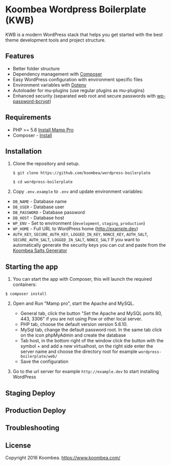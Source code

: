 # Koombea Wordpress Boilerplate (KWB)

KWB is a modern WordPress stack that helps you get started with the best theme development tools and project structure.

## Features
* Better folder structure
* Dependency management with [Composer](http://getcomposer.org)
* Easy WordPress configuration with environment specific files
* Environment variables with [Dotenv](https://github.com/vlucas/phpdotenv)
* Autoloader for mu-plugins (use regular plugins as mu-plugins)
* Enhanced security (separated web root and secure passwords with [wp-password-bcrypt](https://github.com/roots/wp-password-bcrypt))

## Requirements
* PHP >= 5.6 [Install Mamp Pro](https://www.mamp.info/en/downloads/)
* Composer - [Install](https://getcomposer.org/doc/00-intro.md#installation-linux-unix-osx)


## Installation

1. Clone the repository and setup.

    ``` 
    $ git clone https://github.com/koombea/wordpress-boilerplate

    $ cd wordpress-boilerplate 
    ```
    
2. Copy `.env.example` to `.env` and update environment variables:
  * `DB_NAME` - Database name
  * `DB_USER` - Database user
  * `DB_PASSWORD` - Database password
  * `DB_HOST` - Database host
  * `WP_ENV` - Set to environment (`development`, `staging`, `production`)
  * `WP_HOME` - Full URL to WordPress home (http://example.dev)
  * `AUTH_KEY`, `SECURE_AUTH_KEY`, `LOGGED_IN_KEY`, `NONCE_KEY`, `AUTH_SALT`, `SECURE_AUTH_SALT`, `LOGGED_IN_SALT`, `NONCE_SALT`
    If you want to automatically generate the security keys you can cut and paste from the [Koombea Salts Generator](http://koombea.com/salts.html) 

## Starting the app
1. You can start the app with Composer, this will launch the required containers:

 ```
 $ composer install
 ```

2. Open and Run "Mamp pro", start the Apache and MySQL. 
    * General tab, click the button "Set the Apache and MySQL ports 80, 443, 3306" if you are not using Pow or other local server.
    * PHP tab, choose the default version version 5.6.10.
    * MySql tab, change the default password root. In the same tab click on the icon phpMyAdmin and create the database
    * Tab host, in the bottom right of the window click the button with the symbol + and add a new virtualhost, on the right side enter the server name and choose the directory root for example ```wordpress-boilerplate/web/```
    * Save the configuration
    
3. Go to the url server for example ```http://example.dev``` to start installing WordPress

## Staging Deploy

## Production Deploy

## Troubleshooting


## License

Copyright 2016 Koombea. https://www.koombea.com/
